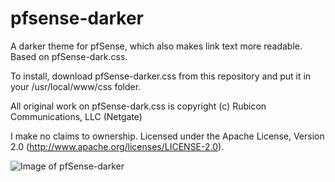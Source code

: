 # pfsense-darker

A darker theme for pfSense, which also makes link text more readable. Based on pfSense-dark.css.

To install, download pfSense-darker.css from this repository and put it in your /usr/local/www/css folder.

All original work on pfSense-dark.css is copyright (c) Rubicon Communications, LLC (Netgate)

I make no claims to ownership. Licensed under the Apache License, Version 2.0 (http://www.apache.org/licenses/LICENSE-2.0).

![Image of pfSense-darker](https://i.imgur.com/sZyp15P.png)
